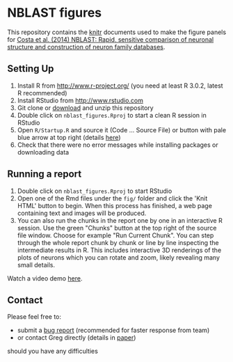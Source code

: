 # NBLAST figures

This repository contains the [knitr](http://yihui.name/knitr/) documents used to make the figure panels for [Costa et al. (2014) NBLAST: Rapid, sensitive comparison of neuronal structure and construction of neuron family databases](http://dx.doi.org/10.1101/006346).

## Setting Up

1. Install R from http://www.r-project.org/ (you need at least R 3.0.2, latest R recommended)
2. Install RStudio from http://www.rstudio.com
3. Git clone or [download](https://github.com/jefferislab/NBLAST_figures/archive/master.zip) and unzip this repository
4. Double click on `nblast_figures.Rproj` to start a clean R session in RStudio
5. Open `R/Startup.R` and source it (Code ... Source File) or button with pale blue arrow at top right
   (details [here](https://support.rstudio.com/hc/en-us/articles/200484448-Editing-and-Executing-Code))
6. Check that there were no error messages while installing packages or downloading data

## Running a report

1. Double click on `nblast_figures.Rproj` to start RStudio
2. Open one of the Rmd files under the `fig/` folder and click the 'Knit HTML' button to begin. 
When this process has finished, a web page containing text and images will be produced.
3. You can also run the chunks in the report one by one in an interactive R session.
   Use the green "Chunks" button at the top right of the source file window. Choose for example
   "Run Current Chunk". You can step through the whole report chunk by chunk or line by line inspecting the
   intermediate results in R. This includes interactive 3D renderings of the plots of neurons
   which you can rotate and zoom, likely revealing many small details.

Watch a video demo [here](http://youtu.be/KaCkZKPaDgE).

## Contact

Please feel free to:

* submit a [bug report](https://github.com/jefferislab/NBLAST_figures/issues) (recommended for faster response from team)
* or contact Greg directly (details in [paper](http://dx.doi.org/10.1101/006346))

should you have any difficulties

